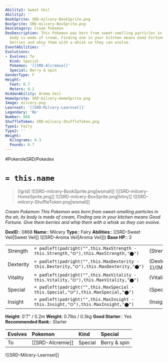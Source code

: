 ```yaml
---
Ability1: Sweet Veil
Ability2: ''
BookSprite: SRD-milcery-BookSprite.png
BoxSprite: SRD-milcery-BoxSprite.png
DexCategory: Cream Pokemon
DexDescription: This Pokemon was born from sweet-smelling particles in the air, its
  body is made of cream, Finding one in your kitchen means Good Fortune. Give them
  berries and whip them with a whisk so they can evolve.
EventAbilities: ''
Evolutions:
- Evolves: To
  Kind: Special
  Pokemon: '[[SRD-Alcremie]]'
  Special: Berry & spin
GenderType: F
Height:
  Feet: 0.7
  Meters: 0.2
HiddenAbility: Aroma Veil
HomeSprite: SRD-milcery-HomeSprite.png
Image: milcery.png
Learnset: '[[SRD-Milcery-Learnset]]'
Legendary: 'No'
Number: 868
ShuffleToken: SRD-milcery-ShuffleToken.png
Type1: Fairy
Type2: ''
Weight:
  Kilograms: 0.3
  Pounds: 0.7
---
```


#PokeroleSRD/Pokedex

# `= this.name`

> [!grid]
> ![[SRD-milcery-BookSprite.png|wsmall]]
> ![[SRD-milcery-HomeSprite.png]]
> ![[SRD-milcery-BoxSprite.png|htiny]]
> ![[SRD-milcery-ShuffleToken.png|wsmall]]


*Cream Pokemon*
*This Pokemon was born from sweet-smelling particles in the air, its body is made of cream, Finding one in your kitchen means Good Fortune. Give them berries and whip them with a whisk so they can evolve.*

**DexID**:: 0868
**Name**:: Milcery
**Type**:: Fairy
**Abilities**:: [[SRD-Sweet Veil|Sweet Veil]] ([[SRD-Aroma Veil|Aroma Veil]])
**Base HP**:: 3

|           |                                                                                        |                                          |
| --------- | -------------------------------------------------------------------------------------- | ---------------------------------------- |
| Strength  | `= padleft(padright("",this.MaxStrength - this.Strength,"⭘"),this.MaxStrength,"⬤")`    | (Strength::1)/(MaxStrength::3)   |
| Dexterity | `= padleft(padright("",this.MaxDexterity - this.Dexterity,"⭘"),this.MaxDexterity,"⬤")` | (Dexterity:: 1)/(MaxDexterity::3) |
| Vitality  | `= padleft(padright("",this.MaxVitality - this.Vitality,"⭘"),this.MaxVitality,"⬤")`    | (Vitality::1)/(MaxVitality::3)   |
| Special   | `= padleft(padright("",this.MaxSpecial - this.Special,"⭘"),this.MaxSpecial,"⬤")`       | (Special::2)/(MaxSpecial::4)     |
| Insight   | `= padleft(padright("",this.MaxInsight - this.Insight,"⭘"),this.MaxInsight,"⬤")`       | (Insight::2)/(MaxInsight::4)     |

**Height**: 0'7" / 0.2m
**Weight**: 0.7lbs / 0.3kg
**Good Starter**:: Yes
**Recommended Rank**:: Starter

| Evolves   | Pokemon          | Kind    | Special      |
|:----------|:-----------------|:--------|:-------------|
| To        | [[SRD-Alcremie]] | Special | Berry & spin |

![[SRD-Milcery-Learnset]]
